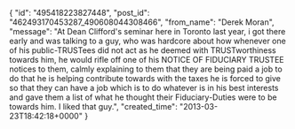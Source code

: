  {
   "id": "495418223827448",
   "post_id": "462493170453287_490608044308466",
   "from_name": "Derek Moran",
   "message": "At Dean Clifford's seminar here in Toronto last year, i got there early and was talking to a guy, who was hardcore about how whenever one of his public-TRUSTees did not act as he deemed with TRUSTworthiness towards him, he would rifle off one of his NOTICE OF FIDUCIARY TRUSTEE notices to them, calmly explaining to them that they are being paid a job to do that he is helping contribute towards with the taxes he is forced to give so that they can have a job which is to do whatever is in his best interests and gave them a list of what he thought their Fiduciary-Duties were to be towards him. I liked that guy.",
   "created_time": "2013-03-23T18:42:18+0000"
 }
